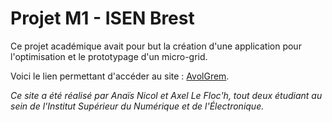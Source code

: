 # Projet M1 - ISEN Brest

Ce projet académique avait pour but la création d'une application pour l'optimisation et le prototypage d'un micro-grid. 

Voici le lien permettant d'accéder au site : [AvolGrem](https://axel-lf.github.io/react-AvolGrem/).

*Ce site a été réalisé par Anaïs Nicol et Axel Le Floc'h, tout deux étudiant au sein de l'Institut Supérieur du Numérique et de l'Électronique.*
